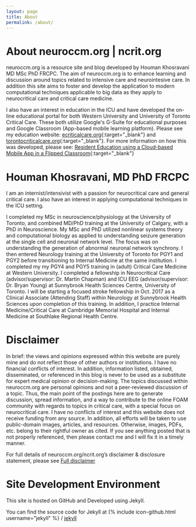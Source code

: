 ```yaml
---
layout: page
title: About
permalink: /about/
---
```


# About neuroccm.org | ncrit.org #

neuroccm.org is a resource site and blog developed by Houman Khosravani MD MSc PhD FRCPC. The aim of neuroccm.org is to enhance learning and discussion around topics related to intensive care and neurointesive care. In addition this site aims to foster and develop the application to modern computational techniques applicable to big data as they apply to neurocritical care and critical care medicine.

I also have an interest in education in the ICU and have developed the on-line educational portal for both Western University and University of Toronto Critical Care. These both utilize Google's G-Suite for educational purposes and Google Classroom (App-based mobile learning platform). Please see my education website: [ecriticalcare.org](http://ecriticalcare.org){:target="_blank"} and [torontocriticalcare.org](http://torontocriticalcare.org){:target="_blank"}.
For more information on how this was developed, please see: [Resident Education using a Cloud-based Mobile App in a Flipped Classroom](/manuscripts/Khosravani_Scholar_Project_Public.pdf){:target="_blank"}

# Houman Khosravani, MD PhD FRCPC #

I am an internist/intensivist with a passion for neurocritical care and general critical care. I also have an interest in applying computational techniques in the ICU setting.

I completed my MSc in neuroscience/physiology at the University of Toronto, and combined MD/PhD training at the University of Calgary, with a PhD in Neuroscience. My MSc and PhD utilized nonlinear systems theory and computational biology as applied to understanding seizure generation at the single cell and neuronal network level. The focus was on understanding the generation of abnormal neuronal network synchrony. I then entered Neurology training at the University of Toronto for PGY1 and PGY2 before transitioning to Internal Medicine at the same institution. I completed my my PGY4 and PGY5 training in (adult) Critical Care Medicine at Western University. I completed a fellowship in Neurocritical Care (advisor/supervisor: Dr. Martin Chapman) and ICU EEG (advisor/supervisor: Dr. Bryan Young) at Sunnybrook Health Sciences Centre, University of Toronto. I will be starting a focused stroke fellowship in Oct. 2017 as a Clinical Associate (Attending Staff) within Neurology at Sunnybrook Health Sciences upon completion of this training. In addition, I practice Internal Medicine/Critical Care at Cambridge Memorial Hospital and Internal Medicine at Southlake Regional Health Centre.

<script src="//platform.linkedin.com/in.js" type="text/javascript"></script>
<script type="IN/MemberProfile" data-id="https://www.linkedin.com/in/houman-khosravani-4a1a949a" data-format="inline" data-related="false"></script>


# Disclaimer #

In brief: the views and opinions expressed within this website are purely mine and do not reflect those of other authors or institutions. I have no financial conflicts of interest. In addition, information listed, obtained, disseminated, or referenced in this blog is never to be used as a substitute for expert medical opinion or decision-making. The topics discussed within neuroccm.org are personal opinions and not a peer-reviewed discussion of a topic. Thus, the main point of the postings here are to generate discussion, spread information, and a way to contribute to the online FOAM community with regards to topics in critical care, with a special focus on neurocritical care. I have no conflicts of interest and this website does not receive funding from any source. In addition, all efforts will be taken to use public-domain images, articles, and resources. Otherwise, images, PDFs, etc. belong to their rightful owner as cited. If you see anything posted that is not properly referenced, then please contact me and I will fix it in a timely manner.

For full details of neuroccm.org/ncrit.org’s disclaimer & disclosure statement, please see [Full disclaimer](/disclaimer.html)

# Site Development Environment #

This site is hosted on GitHub and Developed using Jekyll.

You can find the source code for Jekyll at
{% include icon-github.html username="jekyll" %} /
[jekyll](https://github.com/jekyll/jekyll)


[westernsono]: http://westernsono.ca
[ecriticalcare]: http://www.ecriticalcare.org
[UWO]: http://www.uwo.ca
[NORSE]: https://rarediseases.org/rare-diseases/new-onset-refractory-status-epilepticus-norse/
[NORSEINST]:http://norseinstitute.org/
[HKScholar]:http://scholar.google.ca/citations?user=qzhk98YAAAAJ&hl=en
[HKPubmed]:http://www.ncbi.nlm.nih.gov/pubmed/?term=khosravani+h
[HKADS]:http://adsabs.harvard.edu/cgi-bin/nph-abs_connect?return_req=no_params&author=Khosravani,%20Houman
